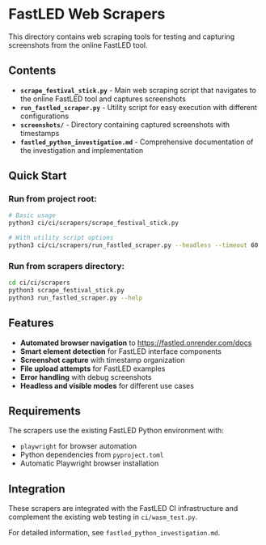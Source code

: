 # FastLED Web Scrapers

This directory contains web scraping tools for testing and capturing screenshots from the online FastLED tool.

## Contents

- **`scrape_festival_stick.py`** - Main web scraping script that navigates to the online FastLED tool and captures screenshots
- **`run_fastled_scraper.py`** - Utility script for easy execution with different configurations
- **`screenshots/`** - Directory containing captured screenshots with timestamps
- **`fastled_python_investigation.md`** - Comprehensive documentation of the investigation and implementation

## Quick Start

### Run from project root:
```bash
# Basic usage
python3 ci/ci/scrapers/scrape_festival_stick.py

# With utility script options
python3 ci/ci/scrapers/run_fastled_scraper.py --headless --timeout 60
```

### Run from scrapers directory:
```bash
cd ci/ci/scrapers
python3 scrape_festival_stick.py
python3 run_fastled_scraper.py --help
```

## Features

- **Automated browser navigation** to https://fastled.onrender.com/docs
- **Smart element detection** for FastLED interface components
- **Screenshot capture** with timestamp organization
- **File upload attempts** for FastLED examples
- **Error handling** with debug screenshots
- **Headless and visible modes** for different use cases

## Requirements

The scrapers use the existing FastLED Python environment with:
- `playwright` for browser automation
- Python dependencies from `pyproject.toml`
- Automatic Playwright browser installation

## Integration

These scrapers are integrated with the FastLED CI infrastructure and complement the existing web testing in `ci/wasm_test.py`.

For detailed information, see `fastled_python_investigation.md`.
